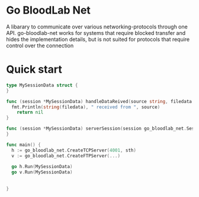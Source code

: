 # Go BloodLab Net

A libarary to communicate over various networking-protocols through one API. go-bloodlab-net works for systems that require blocked transfer and hides the implementation details, but is not suited for protocols that require control over the connection



# Quick start


``` go
type MySessionData struct {
}

func (session *MySessionData) handleDataReived(source string, filedata []byte, receivetimestamp time.Time) err {	
  fmt.Println(string(filedata), " received from ", source)  
	return nil
}

func (session *MySessionData) serverSession(session go_bloodlab_net.Session, source string) {
}

func main() {
  h := go_bloodlab_net.CreateTCPServer(4001, sth)
  v := go_bloodlab_net.CreateFTPServer(...)
    
  go h.Run(MySessionData)
  go v.Run(MySessionData)
  
  
}

```
